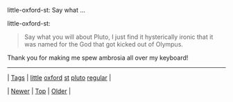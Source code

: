<!--
title: little-oxford-st
date: 2020-06-28T15:27:00.075Z
tags: little, oxford, st, pluto, regular
-->


little-oxford-st: Say what ...

<p>little-oxford-st:</p>

<blockquote><p>Say what you will about Pluto, I just find it hysterically ironic that it was named for the God that got kicked out of Olympus.</p></blockquote>

<p>Thank you for making me spew ambrosia all over my keyboard!</p>

<!--BOTTOM-POST-NAVIGATION-->
---

| [Tags](tags.md) | [little](tag-little.md) [oxford](tag-oxford.md) [st](tag-st.md) [pluto](tag-pluto.md) [regular](tag-regular.md) |

| [Newer](117327986154.md) | [Top](index.md) | [Older](117335580984.md) |